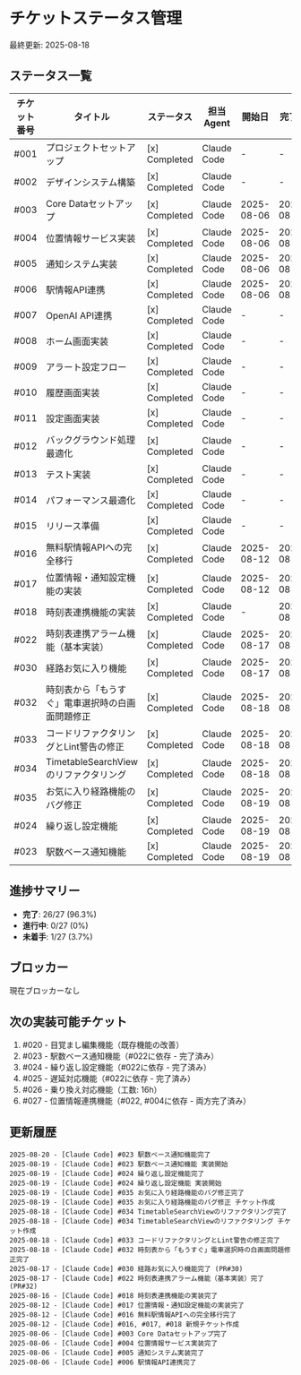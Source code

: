 # チケットステータス管理

最終更新: 2025-08-18

## ステータス一覧

| チケット番号 | タイトル | ステータス | 担当Agent | 開始日 | 完了日 |
|------------|---------|----------|----------|--------|--------|
| #001 | プロジェクトセットアップ | [x] Completed | Claude Code | - | - |
| #002 | デザインシステム構築 | [x] Completed | Claude Code | - | - |
| #003 | Core Dataセットアップ | [x] Completed | Claude Code | 2025-08-06 | 2025-08-06 |
| #004 | 位置情報サービス実装 | [x] Completed | Claude Code | 2025-08-06 | 2025-08-06 |
| #005 | 通知システム実装 | [x] Completed | Claude Code | 2025-08-06 | 2025-08-06 |
| #006 | 駅情報API連携 | [x] Completed | Claude Code | 2025-08-06 | 2025-08-06 |
| #007 | OpenAI API連携 | [x] Completed | Claude Code | - | - |
| #008 | ホーム画面実装 | [x] Completed | Claude Code | - | - |
| #009 | アラート設定フロー | [x] Completed | Claude Code | - | - |
| #010 | 履歴画面実装 | [x] Completed | Claude Code | - | - |
| #011 | 設定画面実装 | [x] Completed | Claude Code | - | - |
| #012 | バックグラウンド処理最適化 | [x] Completed | Claude Code | - | - |
| #013 | テスト実装 | [x] Completed | Claude Code | - | - |
| #014 | パフォーマンス最適化 | [x] Completed | Claude Code | - | - |
| #015 | リリース準備 | [x] Completed | Claude Code | - | - |
| #016 | 無料駅情報APIへの完全移行 | [x] Completed | Claude Code | 2025-08-12 | 2025-08-12 |
| #017 | 位置情報・通知設定機能の実装 | [x] Completed | Claude Code | 2025-08-12 | 2025-08-12 |
| #018 | 時刻表連携機能の実装 | [x] Completed | Claude Code | - | 2025-08-16 |
| #022 | 時刻表連携アラーム機能（基本実装） | [x] Completed | Claude Code | 2025-08-17 | 2025-08-17 |
| #030 | 経路お気に入り機能 | [x] Completed | Claude Code | 2025-08-17 | 2025-08-17 |
| #032 | 時刻表から「もうすぐ」電車選択時の白画面問題修正 | [x] Completed | Claude Code | 2025-08-18 | 2025-08-18 |
| #033 | コードリファクタリングとLint警告の修正 | [x] Completed | Claude Code | 2025-08-18 | 2025-08-18 |
| #034 | TimetableSearchViewのリファクタリング | [x] Completed | Claude Code | 2025-08-18 | 2025-08-18 |
| #035 | お気に入り経路機能のバグ修正 | [x] Completed | Claude Code | 2025-08-19 | 2025-08-19 |
| #024 | 繰り返し設定機能 | [x] Completed | Claude Code | 2025-08-19 | 2025-08-19 |
| #023 | 駅数ベース通知機能 | [x] Completed | Claude Code | 2025-08-19 | 2025-08-20 |

## 進捗サマリー

- **完了**: 26/27 (96.3%)
- **進行中**: 0/27 (0%)
- **未着手**: 1/27 (3.7%)

## ブロッカー

現在ブロッカーなし

## 次の実装可能チケット

1. #020 - 目覚まし編集機能（既存機能の改善）
2. #023 - 駅数ベース通知機能（#022に依存 - 完了済み）
3. #024 - 繰り返し設定機能（#022に依存 - 完了済み）
4. #025 - 遅延対応機能（#022に依存 - 完了済み）
5. #026 - 乗り換え対応機能（工数: 16h）
6. #027 - 位置情報連携機能（#022, #004に依存 - 両方完了済み）

## 更新履歴

```
2025-08-20 - [Claude Code] #023 駅数ベース通知機能完了
2025-08-19 - [Claude Code] #023 駅数ベース通知機能 実装開始
2025-08-19 - [Claude Code] #024 繰り返し設定機能完了
2025-08-19 - [Claude Code] #024 繰り返し設定機能 実装開始
2025-08-19 - [Claude Code] #035 お気に入り経路機能のバグ修正完了
2025-08-19 - [Claude Code] #035 お気に入り経路機能のバグ修正 チケット作成
2025-08-18 - [Claude Code] #034 TimetableSearchViewのリファクタリング完了
2025-08-18 - [Claude Code] #034 TimetableSearchViewのリファクタリング チケット作成
2025-08-18 - [Claude Code] #033 コードリファクタリングとLint警告の修正完了
2025-08-18 - [Claude Code] #032 時刻表から「もうすぐ」電車選択時の白画面問題修正完了
2025-08-17 - [Claude Code] #030 経路お気に入り機能完了 (PR#30)
2025-08-17 - [Claude Code] #022 時刻表連携アラーム機能（基本実装）完了 (PR#32)
2025-08-16 - [Claude Code] #018 時刻表連携機能の実装完了
2025-08-12 - [Claude Code] #017 位置情報・通知設定機能の実装完了
2025-08-12 - [Claude Code] #016 無料駅情報APIへの完全移行完了
2025-08-12 - [Claude Code] #016, #017, #018 新規チケット作成
2025-08-06 - [Claude Code] #003 Core Dataセットアップ完了
2025-08-06 - [Claude Code] #004 位置情報サービス実装完了
2025-08-06 - [Claude Code] #005 通知システム実装完了
2025-08-06 - [Claude Code] #006 駅情報API連携完了
```
